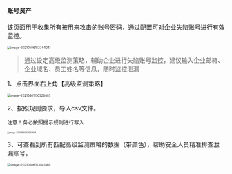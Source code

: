 
#### 账号资产

该页面用于收集所有被用来攻击的账号密码，通过配置可对企业失陷账号进行有效监控。

<img src="https://hfish.net/images/20210812135309.png" alt="image-20210506152344041" style="zoom:50%;" />

> 通过设定高级监测策略，辅助企业进行失陷账号监控，建议输入企业邮箱、企业域名、员工姓名等信息，随时监控泄漏

1、点击界面右上角【高级监测策略】

<img src="https://hfish.net/images/20210812135318.png" alt="image-20210401150526485" style="zoom: 50%;" />

2、按照规则要求，导入csv文件。

`注意！务必按照提示规则进行写入`

<img src="https://hfish.net/images/20210812135326.png" alt="image-20210506153037454" style="zoom:33%;" />

3、可查看到所有匹配高级监测策略的数据（带颜色），帮助安全人员精准排查泄漏账号。

<img src="https://hfish.net/images/20210812135333.png" alt="image-20210506153041469" style="zoom:50%;" />